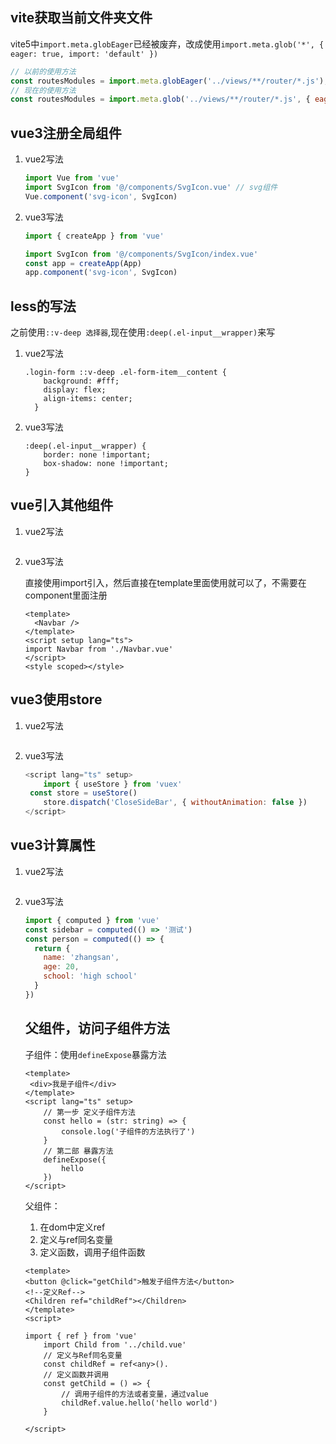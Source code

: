 ## vite获取当前文件夹文件

vite5中`import.meta.globEager`已经被废弃，改成使用`import.meta.glob('*', { eager: true, import: 'default' })`

```js
// 以前的使用方法
const routesModules = import.meta.globEager('../views/**/router/*.js');
// 现在的使用方法
const routesModules = import.meta.glob('../views/**/router/*.js', { eager: true, import: 'default', });
```

## vue3注册全局组件

1. vue2写法

   ```js
   import Vue from 'vue'
   import SvgIcon from '@/components/SvgIcon.vue' // svg组件
   Vue.component('svg-icon', SvgIcon)
   ```

2. vue3写法

   ```js
   import { createApp } from 'vue'
   
   import SvgIcon from '@/components/SvgIcon/index.vue'
   const app = createApp(App)
   app.component('svg-icon', SvgIcon)
   
   ```

## less的写法

之前使用`::v-deep 选择器`,现在使用`:deep(.el-input__wrapper)`来写

1. vue2写法

   ```less
   .login-form ::v-deep .el-form-item__content {
       background: #fff;
       display: flex;
       align-items: center;
     }
   ```

2. vue3写法

   ```less
   :deep(.el-input__wrapper) {
       border: none !important;
       box-shadow: none !important;
   }
   ```

## vue引入其他组件

1. vue2写法

   ```vue
   
   ```

2. vue3写法

   直接使用import引入，然后直接在template里面使用就可以了，不需要在component里面注册

   ```vue
   <template>
     <Navbar />
   </template>
   <script setup lang="ts">
   import Navbar from './Navbar.vue'
   </script>
   <style scoped></style>
   ```

## vue3使用store

1. vue2写法

   ```js
   
   ```

2. vue3写法

   ```js
   <script lang="ts" setup>
       import { useStore } from 'vuex'
   	const store = useStore()
       store.dispatch('CloseSideBar', { withoutAnimation: false })
   </script>
   ```

## vue3计算属性

1. vue2写法

   ```js
   
   ```

2. vue3写法

   ```js
   import { computed } from 'vue'
   const sidebar = computed(() => '测试')
   const person = computed(() => {
     return {
       name: 'zhangsan',
       age: 20,
       school: 'high school'
     }
   })
   ```

   ## 父组件，访问子组件方法
   
   子组件：使用`defineExpose`暴露方法
   
   ```vue
   <template>
   	<div>我是子组件</div>
   </template>
   <script lang="ts" setup>
       // 第一步 定义子组件方法
       const hello = (str: string) => {
           console.log('子组件的方法执行了')
       }
       // 第二部 暴露方法
       defineExpose({
           hello
       })
   </script>
   ```
   
   父组件：
   
   1. 在dom中定义ref
   2. 定义与ref同名变量
   3. 定义函数，调用子组件函数
   
   ```vue
   <template>
   <button @click="getChild">触发子组件方法</button>
   <!--定义Ref-->
   <Children ref="childRef"></Children>
   </template>
   <script>
       
   import { ref } from 'vue'
       import Child from '../child.vue'
       // 定义与Ref同名变量
       const childRef = ref<any>().
       // 定义函数并调用
       const getChild = () => {
           // 调用子组件的方法或者变量，通过value
           childRef.value.hello('hello world')
       }
       
   </script>
   ```
   
   

